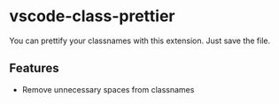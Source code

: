 # vscode-class-prettier

You can prettify your classnames with this extension. Just save the file.

## Features

- Remove unnecessary spaces from classnames

